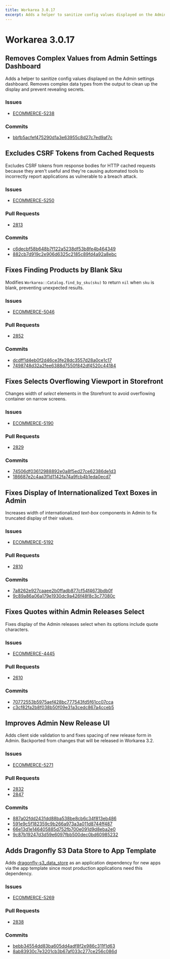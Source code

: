 ```yaml
---
title: Workarea 3.0.17
excerpt: Adds a helper to sanitize config values displayed on the Admin settings dashboard. Removes complex data types from the output to clean up the display and prevent revealing secrets.
---
```


# Workarea 3.0.17

## Removes Complex Values from Admin Settings Dashboard

Adds a helper to sanitize config values displayed on the Admin settings dashboard. Removes complex data types from the output to clean up the display and prevent revealing secrets.

### Issues

- [ECOMMERCE-5238](https://jira.tools.weblinc.com/browse/ECOMMERCE-5238)

### Commits

- [bbfb5acfef475290d1a3e63955c8d27c7ed9af7c](https://stash.tools.weblinc.com/projects/WL/repos/workarea/commits/bbfb5acfef475290d1a3e63955c8d27c7ed9af7c)

## Excludes CSRF Tokens from Cached Requests

Excludes CSRF tokens from response bodies for HTTP cached requests because they aren't useful and they're causing automated tools to incorrectly report applications as vulnerable to a breach attack.

### Issues

- [ECOMMERCE-5250](https://jira.tools.weblinc.com/browse/ECOMMERCE-5250)

### Pull Requests

- [2813](https://stash.tools.weblinc.com/projects/WL/repos/workarea/pull-requests/2813/overview)

### Commits

- [c6decbf58b648b7f122a5238df53b8fe4b464349](https://stash.tools.weblinc.com/projects/WL/repos/workarea/commits/c6decbf58b648b7f122a5238df53b8fe4b464349)
- [882cb7d919c2e906d6325c2185c89fd4a92a8ebc](https://stash.tools.weblinc.com/projects/WL/repos/workarea/commits/882cb7d919c2e906d6325c2185c89fd4a92a8ebc)

## Fixes Finding Products by Blank Sku

Modifies `Workarea::Catalog.find_by_sku(sku)` to return `nil` when `sku` is blank, preventing unexpected results.

### Issues

- [ECOMMERCE-5046](https://jira.tools.weblinc.com/browse/ECOMMERCE-5046)

### Pull Requests

- [2852](https://stash.tools.weblinc.com/projects/WL/repos/workarea/pull-requests/2852/overview)

### Commits

- [dcdff1d4eb0f2d46ce3fe28dc3557d28a0ce1c17](https://stash.tools.weblinc.com/projects/WL/repos/workarea/commits/dcdff1d4eb0f2d46ce3fe28dc3557d28a0ce1c17)
- [7498748d32a2fee6388d7550f842df4520c44184](https://stash.tools.weblinc.com/projects/WL/repos/workarea/commits/7498748d32a2fee6388d7550f842df4520c44184)

## Fixes Selects Overflowing Viewport in Storefront

Changes width of _select_ elements in the Storefront to avoid overflowing container on narrow screens.

### Issues

- [ECOMMERCE-5190](https://jira.tools.weblinc.com/browse/ECOMMERCE-5190)

### Pull Requests

- [2829](https://stash.tools.weblinc.com/projects/WL/repos/workarea/pull-requests/2829/overview)

### Commits

- [74506df03612988892e0a8f5ed27ce62386de1d3](https://stash.tools.weblinc.com/projects/WL/repos/workarea/commits/74506df03612988892e0a8f5ed27ce62386de1d3)
- [186687e2c4aa3f1d1142fa74a9fcb4b1eda0ecd7](https://stash.tools.weblinc.com/projects/WL/repos/workarea/commits/186687e2c4aa3f1d1142fa74a9fcb4b1eda0ecd7)

## Fixes Display of Internationalized Text Boxes in Admin

Increases width of internationalized _text-box_ components in Admin to fix truncated display of their values.

### Issues

- [ECOMMERCE-5192](https://jira.tools.weblinc.com/browse/ECOMMERCE-5192)

### Pull Requests

- [2810](https://stash.tools.weblinc.com/projects/WL/repos/workarea/pull-requests/2810/overview)

### Commits

- [7a8262e927caaee2b0ffadb877cf54f4673bdb0f](https://stash.tools.weblinc.com/projects/WL/repos/workarea/commits/7a8262e927caaee2b0ffadb877cf54f4673bdb0f)
- [9c89a86a06a179e1930dc9a426f48f8c3c77080c](https://stash.tools.weblinc.com/projects/WL/repos/workarea/commits/9c89a86a06a179e1930dc9a426f48f8c3c77080c)

## Fixes Quotes within Admin Releases Select

Fixes display of the Admin releases select when its options include quote characters.

### Issues

- [ECOMMERCE-4445](https://jira.tools.weblinc.com/browse/ECOMMERCE-4445)

### Pull Requests

- [2610](https://stash.tools.weblinc.com/projects/WL/repos/workarea/pull-requests/2610/overview)

### Commits

- [70772553b5975aef428bc777543fd5f61cc07cca](https://stash.tools.weblinc.com/projects/WL/repos/workarea/commits/70772553b5975aef428bc777543fd5f61cc07cca)
- [c3cf82fa2b8f038b50f09e31a3cedc867a4cceb5](https://stash.tools.weblinc.com/projects/WL/repos/workarea/commits/c3cf82fa2b8f038b50f09e31a3cedc867a4cceb5)

## Improves Admin New Release UI

Adds client side validation to and fixes spacing of new release form in Admin. Backported from changes that will be released in Workarea 3.2.

### Issues

- [ECOMMERCE-5271](https://jira.tools.weblinc.com/browse/ECOMMERCE-5271)

### Pull Requests

- [2832](https://stash.tools.weblinc.com/projects/WL/repos/workarea/pull-requests/2832/overview)
- [2847](https://stash.tools.weblinc.com/projects/WL/repos/workarea/pull-requests/2847/overview)

### Commits

- [887a02fdd2431dd88ba538be8cb6c34f813eb486](https://stash.tools.weblinc.com/projects/WL/repos/workarea/commits/887a02fdd2431dd88ba538be8cb6c34f813eb486)
- [591e9c5f182359c9b266a973a3a011d8744ff487](https://stash.tools.weblinc.com/projects/WL/repos/workarea/commits/591e9c5f182359c9b266a973a3a011d8744ff487)
- [66e13d1e146405885d752fb700e091d9d8eba2e0](https://stash.tools.weblinc.com/projects/WL/repos/workarea/commits/66e13d1e146405885d752fb700e091d9d8eba2e0)
- [9c87b19247d3d59e6097fbb500dec0bd60985232](https://stash.tools.weblinc.com/projects/WL/repos/workarea/commits/9c87b19247d3d59e6097fbb500dec0bd60985232)

## Adds Dragonfly S3 Data Store to App Template

Adds [dragonfly-s3\_data\_store](https://rubygems.org/gems/dragonfly-s3_data_store) as an application dependency for new apps via the app template since most production applications need this dependency.

### Issues

- [ECOMMERCE-5269](https://jira.tools.weblinc.com/browse/ECOMMERCE-5269)

### Pull Requests

- [2838](https://stash.tools.weblinc.com/projects/WL/repos/workarea/pull-requests/2838/overview)

### Commits

- [bebb34554dd83ba605dd4adf8f2e986c311f1d63](https://stash.tools.weblinc.com/projects/WL/repos/workarea/commits/bebb34554dd83ba605dd4adf8f2e986c311f1d63)
- [8ab83930c7e3201cb3b67af033c277ce256c086d](https://stash.tools.weblinc.com/projects/WL/repos/workarea/commits/8ab83930c7e3201cb3b67af033c277ce256c086d)


